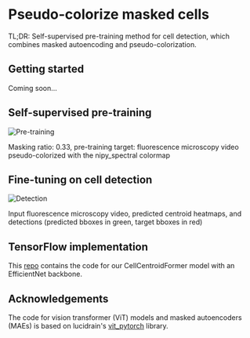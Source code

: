 # Pseudo-colorize masked cells
TL;DR: Self-supervised pre-training method for cell detection, which combines masked autoencoding and pseudo-colorization.

## Getting started
Coming soon...

## Self-supervised pre-training

![Pre-training](pre-training.gif)

Masking ratio: 0.33, pre-training target: fluorescence microscopy video pseudo-colorized with the nipy_spectral colormap

## Fine-tuning on cell detection

![Detection](detection.gif)

Input fluorescence microscopy video, predicted centroid heatmaps, and detections (predicted bboxes in green, target bboxes in red)

## TensorFlow implementation
This [repo](https://github.com/roydenwa/cell-centroid-former) contains the code for our CellCentroidFormer model with an EfficientNet backbone.

## Acknowledgements
The code for vision transformer (ViT) models and masked autoencoders (MAEs) is based on lucidrain's [vit_pytorch](https://github.com/lucidrains/vit-pytorch) library.
